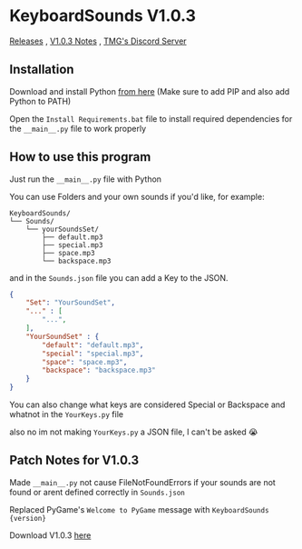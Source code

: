 # KeyboardSounds V1.0.3
[Releases](https://github.com/GDTMG232/KeyboardSounds/releases) , [V1.0.3 Notes](#patch-notes-for-v103) , [TMG's Discord Server](https://discord.com/invite/QtXPH9SVzV)

## Installation

Download and install Python [from here](https://www.python.org/ftp/python/3.12.6/python-3.12.6-amd64.exe) (Make sure to add PIP and also add Python to PATH)

Open the `Install Requirements.bat` file to install required dependencies for the `__main__.py` file to work properly

## How to use this program

Just run the `__main__.py` file with Python

You can use Folders and your own sounds if you'd like, for example:
```
KeyboardSounds/
└── Sounds/
    └── yourSoundsSet/
        ├── default.mp3
        ├── special.mp3
        ├── space.mp3
        └── backspace.mp3
```

and in the `Sounds.json` file you can add a Key to the JSON.

```json
{
    "Set": "YourSoundSet",
    "..." : [
        "...",
    ],
    "YourSoundSet" : {
        "default": "default.mp3",
        "special": "special.mp3", 
        "space": "space.mp3",
        "backspace": "backspace.mp3"
    }
}
```

You can also change what keys are considered Special or Backspace and whatnot in the `YourKeys.py` file

also no im not making `YourKeys.py` a JSON file, I can't be asked 😭

## Patch Notes for V1.0.3

Made `__main__.py` not cause FileNotFoundErrors if your sounds are not found or arent defined correctly in `Sounds.json`

Replaced PyGame's `Welcome to PyGame` message with `KeyboardSounds {version}`

Download V1.0.3 [here](https://github.com/GDTMG232/KeyboardSounds/releases/tag/v1.0.3)
